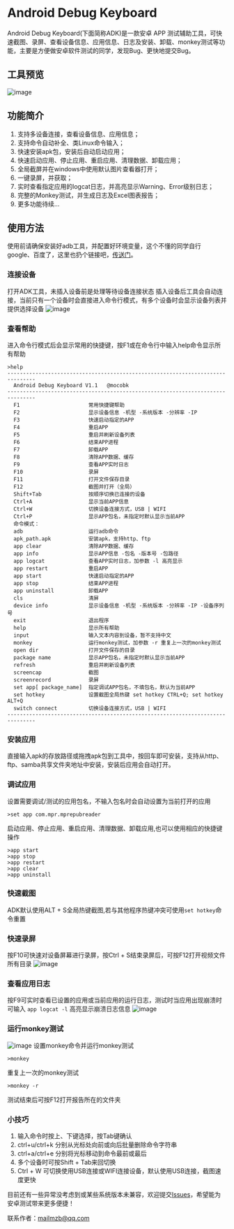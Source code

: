 # Android Debug Keyboard
Android Debug Keyboard(下面简称ADK)是一款安卓 APP 测试辅助工具，可快速截图、录屏、查看设备信息、应用信息、日志及安装、卸载、monkey测试等功能，主要是方便做安卓软件测试的同学，发现Bug、更快地提交Bug。

## 工具预览
![image](images/adk_preview.gif)

## 功能简介
1. 支持多设备连接，查看设备信息、应用信息；
1. 支持命令自动补全、类Linux命令输入；
1. 快速安装apk包，安装后自动启动应用；
1. 快速启动应用、停止应用、重启应用、清理数据、卸载应用；
1. 全局截屏并在windows中使用默认图片查看器打开；
1. 一键录屏，并获取；
1. 实时查看指定应用的logcat日志，并高亮显示Warning、Error级别日志；
1. 完整的Monkey测试，并生成日志及Excel图表报告；
1. 更多功能待续...

## 使用方法
使用前请确保安装好adb工具，并配置好环境变量，这个不懂的同学自行google、百度了，这里也扔个链接吧，[传送门](https://jingyan.baidu.com/article/17bd8e52f514d985ab2bb800.html)。

### 连接设备
打开ADK工具，未插入设备前是处理等待设备连接状态
插入设备后工具会自动连接，当前只有一个设备时会直接进入命令行模式，有多个设备时会显示设备列表并提供选择设备
![image](images/connect_device.gif)

### 查看帮助
进入命令行模式后会显示常用的快捷键，按F1或在命令行中输入help命令显示所有帮助
    
    >help
    -------------------------------------------------------------------------------
      Android Debug Keyboard V1.1   @mocobk
    -------------------------------------------------------------------------------
      F1                      常用快捷键帮助
      F2                      显示设备信息 -机型 -系统版本 -分辨率 -IP
      F3                      快速启动指定的APP
      F4                      重启APP
      F5                      重启并刷新设备列表
      F6                      结束APP进程
      F7                      卸载APP
      F8                      清除APP数据、缓存
      F9                      查看APP实时日志
      F10                     录屏
      F11                     打开文件保存目录
      F12                     截图并打开（全局）
      Shift+Tab               按顺序切换已连接的设备
      Ctrl+A                  显示当前APP信息
      Ctrl+W                  切换设备连接方式，USB | WIFI
      Ctrl+P                  显示APP包名，未指定时默认显示当前APP
      命令模式：
      adb                     运行adb命令
      apk_path.apk            安装apk，支持http、ftp
      app clear               清除APP数据、缓存
      app info                显示APP信息 -包名 -版本号 -包路径
      app logcat              查看APP实时日志，加参数 -l 高亮显示
      app restart             重启APP
      app start               快速启动指定的APP
      app stop                结束APP进程
      app uninstall           卸载APP
      cls                     清屏
      device info             显示设备信息 -机型 -系统版本 -分辨率 -IP -设备序列号
      exit                    退出程序
      help                    显示所有帮助
      input                   输入文本内容到设备，暂不支持中文
      monkey                  运行monkey测试，加参数 -r 重复上一次的monkey测试
      open dir                打开文件保存的目录
      package name            显示APP包名，未指定时默认显示当前APP
      refresh                 重启并刷新设备列表
      screencap               截图
      screenrecord            录屏
      set app[ package_name]  指定调试APP包名，不填包名，默认为当前APP
      set hotkey              设置截图全局热键 set hotkey CTRL+Q; set hotkey ALT+Q
      switch connect          切换设备连接方式，USB | WIFI
    -------------------------------------------------------------------------------

### 安装应用
直接输入apk的存放路径或拖拽apk包到工具中，按回车即可安装，支持从http、ftp、samba共享文件夹地址中安装，安装后应用会自动打开。

### 调试应用
设置需要调试/测试的应用包名，不输入包名时会自动设置为当前打开的应用

    >set app com.mpr.mprepubreader
启动应用、停止应用、重启应用、清理数据、卸载应用,也可以使用相应的快捷键操作

    >app start
    >app stop
    >app restart
    >app clear
    >app uninstall
    
### 快速截图
ADK默认使用ALT + S全局热键截图,若与其他程序热键冲突可使用`set hotkey`命令重置

### 快速录屏
按F10可快速对设备屏幕进行录屏，按Ctrl + S结束录屏后，可按F12打开视频文件所有目录
![image](images/recorde_screen.png)
### 查看应用日志
按F9可实时查看已设置的应用或当前应用的运行日志，测试时当应用出现崩溃时可输入 `app logcat -l` 高亮显示崩溃日志信息
![image](images/logcat.png)

### 运行monkey测试
![image](images/monkey.png)
设置monkey命令并运行monkey测试

    >monkey
重复上一次的monkey测试

    >monkey -r
测试结束后可按F12打开报告所在的文件夹


### 小技巧
1. 输入命令时按上、下键选择，按Tab键确认
1. ctrl+u/ctrl+k 分别从光标处向前或向后批量删除命令字符串 
1. ctrl+a/ctrl+e 分别将光标移动到命令最前或最后
1. 多个设备时可按Shift + Tab来回切换
1. Ctrl + W 可切换使用USB连接或WIFI连接设备，默认使用USB连接，截图速度更快



目前还有一些异常没考虑到或某些系统版本未兼容，欢迎提交[Issues](https://github.com/mocobk/Android-Debug-Keyboard/issues)，希望能为安卓测试带来更多便捷！

联系作者：mailmzb@qq.com
